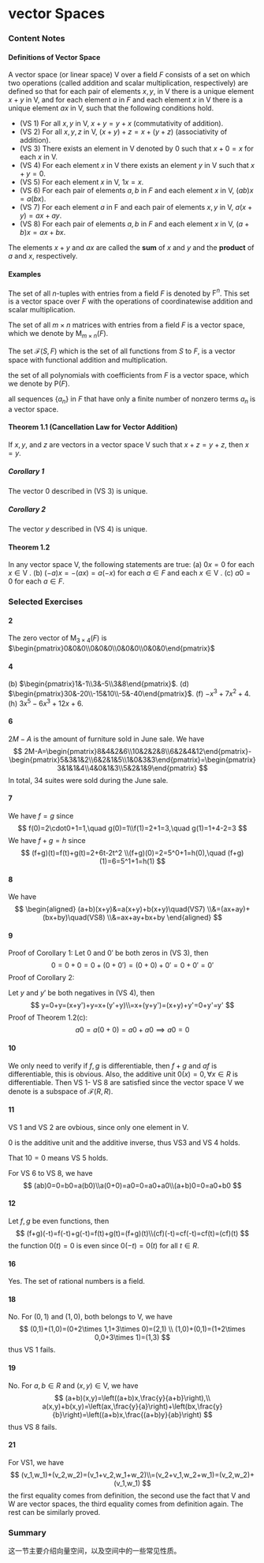 # vector Spaces

### Content Notes

#### Definitions of Vector Space

A vector space (or linear space) $\mathsf{V}$ over a field $F$ consists of a set on which two operations (called addition and scalar multiplication, respectively) are defined so that for each pair of elements $x, y$, in $\mathsf{V}$ there is a unique element $x + y$ in $\mathsf{V}$, and for each element $a$ in $F$ and each element $x$ in $\mathsf{V}$ there is a unique element $ax$ in $\mathsf{V}$, such that the following conditions hold. 

- (VS 1) For all $x, y$ in $\mathsf{V}$, $x + y = y + x$ (commutativity of addition).
- (VS 2) For all $x, y, z$ in $\mathsf{V}$, $(x + y) + z = x + (y + z)$ (associativity of addition).
- (VS 3) There exists an element in $\mathsf{V}$ denoted by $0$ such that $x+ 0 = x$ for each $x$ in $\mathsf{V}$.
- (VS 4) For each element $x$ in $\mathsf{V}$ there exists an element $y$ in $\mathsf{V}$ such that $x + y = 0$.
- (VS 5) For each element $x$ in $\mathsf{V}$, $1x = x$.
- (VS 6) For each pair of elements $a, b$ in $F$ and each element $x$ in $\mathsf{V}$, $(ab)x = a(bx)$.
- (VS 7) For each element $a$ in F and each pair of elements $x, y$ in $\mathsf{V}$, $a(x + y) = ax + ay$.
- (VS 8) For each pair of elements $a, b$ in $F$ and each element $x$ in $\mathsf{V}$, $(a + b)x = ax + bx$.

The elements $x + y$ and $ax$ are called the **sum** of $x$ and $y$ and the **product** of $a$ and $x$, respectively.

#### Examples

The set of all $n$-tuples with entries from a field $F$ is denoted by $\mathsf{F}^n$. This set is a vector space over $F$ with the operations of coordinatewise addition and scalar multiplication.

The set of all $m\times n$ matrices with entries from a field $F$ is a vector space, which we denote by $\mathsf{M}_{m\times n}(F)$.

The set $\mathcal{F}(S,F)$ which is the set of all functions from $S$ to $F$, is a vector space with functional addition and multiplication.

the set of all polynomials with coefficients from $F$ is a vector space, which we denote by $\mathsf{P}(F)$.

all sequences $\{a_n\}$ in $F$ that have only a finite number of nonzero terms $a_n$ is a vector space.

#### Theorem 1.1 (Cancellation Law for Vector Addition)

If $x, y$, and $z$ are vectors in a vector space $\mathsf{V}$ such that $x + z = y + z$, then $x = y$.

##### Corollary 1

The vector $0$ described in (VS 3) is unique.

##### Corollary 2

The vector $y$ described in (VS 4) is unique.

#### Theorem 1.2

In any vector space $\mathsf{V}$, the following statements are true:
(a) $0x = 0$ for each $x\in\mathsf{V}$ .
(b) $(-a)x = -(ax) = a(-x)$ for each $a \in F$ and each $x \in\mathsf{V}$ .
(c) $a0 = 0$ for each $a \in F$.

### Selected Exercises

#### 2

The zero vector of $\mathsf{M}_{3\times4}(F)$ is $\begin{pmatrix}0&0&0\\0&0&0\\0&0&0\\0&0&0\end{pmatrix}$

#### 4

(b) $\begin{pmatrix}1&-1\\3&-5\\3&8\end{pmatrix}$.	(d) $\begin{pmatrix}30&-20\\-15&10\\-5&-40\end{pmatrix}$.	(f) $-x^3+7x^2+4$. 	(h) $3x^5-6x^3+12x+6$.

#### 6

$2M-A$ is the amount of furniture sold in June sale. We have
$$
2M-A=\begin{pmatrix}8&4&2&6\\10&2&2&8\\6&2&4&12\end{pmatrix}-\begin{pmatrix}5&3&1&2\\6&2&1&5\\1&0&3&3\end{pmatrix}=\begin{pmatrix}3&1&1&4\\4&0&1&3\\5&2&1&9\end{pmatrix}
$$
In total, 34 suites were sold during the June sale.

#### 7

We have $f=g$ since
$$
f(0)=2\cdot0+1=1,\quad g(0)=1\\f(1)=2+1=3,\quad g(1)=1+4-2=3
$$
We have $f+g=h$ since
$$
(f+g)(t)=f(t)+g(t)=2+6t-2t^2
\\(f+g)(0)=2=5^0+1=h(0),\quad (f+g)(1)=6=5^1+1=h(1)
$$

#### 8

We have
$$
\begin{aligned}
(a+b)(x+y)&=a(x+y)+b(x+y)\quad(VS7)
\\&=(ax+ay)+(bx+by)\quad(VS8)
\\&=ax+ay+bx+by
\end{aligned}
$$

#### 9

Proof of Corollary 1:
Let $0$ and $0'$ be both zeros in (VS 3), then
$$
0=0+0=0+(0+0')=(0+0)+0'=0+0'=0'
$$
Proof of Corollary 2:

Let $y$ and $y'$ be both negatives in (VS 4), then
$$
y=0+y=(x+y')+y=x+(y'+y)\\=x+(y+y')=(x+y)+y'=0+y'=y'
$$
Proof of Theorem 1.2(c):
$$
a0=a(0+0)=a0+a0\implies a0=0
$$

#### 10

We only need to verify if $f,g$ is differentiable, then $f+g$ and $af$ is differentiable, this is obvious. Also, the additive unit $0(x)=0, \forall x\in R$ is differentiable. Then VS 1- VS 8 are satisfied since the vector space $\mathsf{V}$ we denote is a subspace of $\mathcal{F}(R,R)$.

#### 11

VS 1 and VS 2 are ovbious, since only one element in $\mathsf{V}$. 

$0$ is the additive unit and the additive inverse, thus VS3 and VS 4 holds.

That $10=0$ means VS 5 holds.

For VS 6 to VS 8, we have
$$
(ab)0=0=b0=a(b0)\\a(0+0)=a0=0=a0+a0\\(a+b)0=0=a0+b0
$$

#### 12

Let $f,g$ be even functions, then
$$
(f+g)(-t)=f(-t)+g(-t)=f(t)+g(t)=(f+g)(t)\\(cf)(-t)=cf(-t)=cf(t)=(cf)(t)
$$
the function $0(t)=0$ is even since $0(-t)=0(t)$ for all $t\in R$.

#### 16

Yes. The set of rational numbers is a field.

#### 18

No. For $(0,1)$ and $(1,0)$, both belongs to $\mathsf{V}$, we have
$$
(0,1)+(1,0)=(0+2\times 1,1+3\times 0)=(2,1)
\\
(1,0)+(0,1)=(1+2\times 0,0+3\times 1)=(1,3)
$$
thus VS 1 fails.

#### 19

No. For $a,b\in R$ and $(x,y)\in\mathsf{V}$, we have
$$
(a+b)(x,y)=\left((a+b)x,\frac{y}{a+b}\right),\\ a(x,y)+b(x,y)=\left(ax,\frac{y}{a}\right)+\left(bx,\frac{y}{b}\right)=\left((a+b)x,\frac{(a+b)y}{ab}\right)
$$
thus VS 8 fails.

#### 21

For VS1, we have
$$
(v_1,w_1)+(v_2,w_2)=(v_1+v_2,w_1+w_2)\\=(v_2+v_1,w_2+w_1)=(v_2,w_2)+(v_1,w_1)
$$
the first equality comes from definition, the second use the fact that $\mathsf{V}$ and $\mathsf{W}$ are vector spaces, the third equality comes from definition again. The rest can be similarly proved.

### Summary

这一节主要介绍向量空间，以及空间中的一些常见性质。